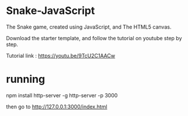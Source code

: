 # Snake-JavaScript

The Snake game, created using JavaScript, and The HTML5 canvas.

Download the starter template, and follow the tutorial on youtube step by step.

Tutorial link : https://youtu.be/9TcU2C1AACw


# running
npm install http-server -g
http-server -p 3000

then go to http://127.0.0.1:3000/index.html








